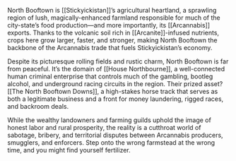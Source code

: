 North Booftown is [[Stickyickistan]]’s agricultural heartland, a sprawling region of lush, magically-enhanced farmland responsible for much of the city-state’s food production—and more importantly, its [[Arcannabis]] exports. Thanks to the volcanic soil rich in [[Arcanite]]-infused nutrients, crops here grow larger, faster, and stronger, making North Booftown the backbone of the Arcannabis trade that fuels Stickyickistan’s economy.

Despite its picturesque rolling fields and rustic charm, North Booftown is far from peaceful. It’s the domain of [[House Northbourne]], a well-connected human criminal enterprise that controls much of the gambling, bootleg alcohol, and underground racing circuits in the region. Their prized asset? [[The North Booftown Downs]], a high-stakes horse track that serves as both a legitimate business and a front for money laundering, rigged races, and backroom deals.

While the wealthy landowners and farming guilds uphold the image of honest labor and rural prosperity, the reality is a cutthroat world of sabotage, bribery, and territorial disputes between Arcannabis producers, smugglers, and enforcers. Step onto the wrong farmstead at the wrong time, and you might find yourself fertilizer.